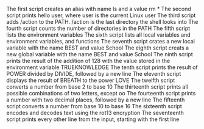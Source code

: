 The first script creates an alias with name ls and a value rm *
The second script prints hello user, where user is the current Linux user
The third script adds /action to the PATH. /action is the last directory the shell looks into
The fourth script counts the number of directories in the PATH
The fifth script lists the environment variables
The sixth script lists all local variables and environment variables, and functions
The seventh script crates a new local variable with the name BEST and value School
The eighth script creats a new global variable with the name BEST and value School
The ninth script prints the result of the addition of 128 with the value stored in the environment variable TRUEKNOWLEDGE
The tenth script prints the result of POWER divided by DIVIDE, followed by a new line
The eleventh script displays the result of BREATH to the power LOVE
The twelfth script converts a number from base 2 to base 10
The thirteenth script prints all possible combinations of two letters, except oo
The fourteenth script prints a number with two decimal places, followed by a new line
The fifteenth script converts a number from base 10 to base 16
The sixteenth script encodes and decodes text using the rot13 encryption
The seventeenth script prints every other line from the input, starting with the first line
